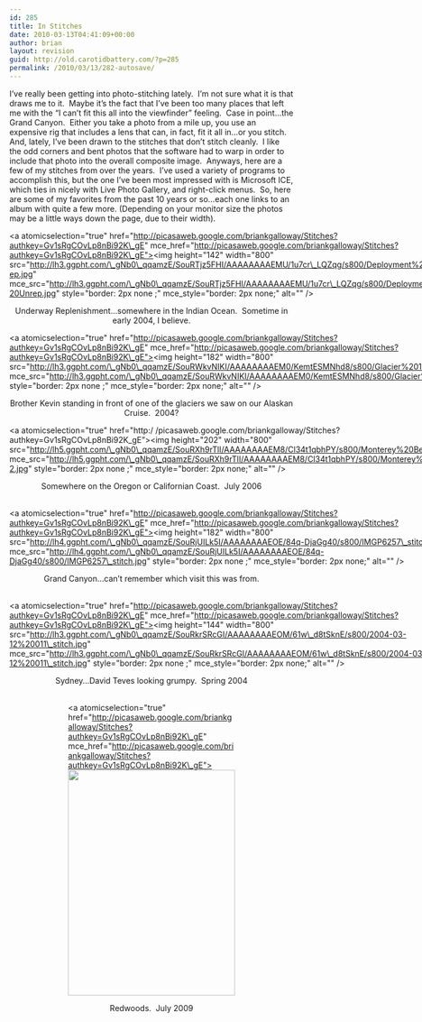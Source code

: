 ```yaml
---
id: 285
title: In Stitches
date: 2010-03-13T04:41:09+00:00
author: brian
layout: revision
guid: http://old.carotidbattery.com/?p=285
permalink: /2010/03/13/282-autosave/
---
```

I’ve really been getting into photo-stitching lately.  I’m not sure what it is that draws me to it.  Maybe it’s the fact that I’ve been too many places that left me with the “I can’t fit this all into the viewfinder” feeling.  Case in point…the Grand Canyon.  Either you take a photo from a mile up, you use an expensive rig that includes a lens that can, in fact, fit it all in…or you stitch.  And, lately, I’ve been drawn to the stitches that don’t stitch cleanly.  I like the odd corners and bent photos that the software had to warp in order to include that photo into the overall composite image.  Anyways, here are a few of my stitches from over the years.  I’ve used a variety of programs to accomplish this, but the one I’ve been most impressed with is Microsoft ICE, which ties in nicely with Live Photo Gallery, and right-click menus.  So, here are some of my favorites from the past 10 years or so…each one links to an album with quite a few more. (Depending on your monitor size the photos may be a little ways down the page, due to their width). <div class="wlWriterEditableSmartContent" id="scid:51CF81A4-8F44-4a2c-8837-198C090B9994:3725e086-001a-4d16-9a68-06ee62e9a03f" style="padding: 0px; width: 800px; display: block; float: none; margin-left: auto; margin-right: auto;"> <a atomicselection="true" href="http://picasaweb.google.com/briankgalloway/Stitches?authkey=Gv1sRgCOvLp8nBi92K\_gE" mce\_href="http://picasaweb.google.com/briankgalloway/Stitches?authkey=Gv1sRgCOvLp8nBi92K\_gE"><img height="142" width="800" src="http://lh3.ggpht.com/\_gNb0\_qqamzE/SouRTjz5FHI/AAAAAAAAEMU/1u7cr\_LQZqg/s800/Deployment%20%20Unrep.jpg" mce\_src="http://lh3.ggpht.com/\_gNb0\_qqamzE/SouRTjz5FHI/AAAAAAAAEMU/1u7cr\_LQZqg/s800/Deployment%20%20Unrep.jpg" style="border: 2px none ;" mce\_style="border: 2px none;" alt="" /></a> </div> <p align="center">Underway Replenishment…somewhere in the Indian Ocean.  Sometime in early 2004, I believe.</p> <div class="wlWriterEditableSmartContent" id="scid:51CF81A4-8F44-4a2c-8837-198C090B9994:fc0867e4-eee5-40ec-bb93-813b70b4fc4c" style="padding: 0px; width: 800px; display: block; float: none; margin-left: auto; margin-right: auto;"> <a atomicselection="true" href="http://picasaweb.google.com/briankgalloway/Stitches?authkey=Gv1sRgCOvLp8nBi92K\_gE" mce\_href="http://picasaweb.google.com/briankgalloway/Stitches?authkey=Gv1sRgCOvLp8nBi92K\_gE"><img height="182" width="800" src="http://lh3.ggpht.com/\_gNb0\_qqamzE/SouRWkvNIKI/AAAAAAAAEM0/KemtESMNhd8/s800/Glacier%201.jpg" mce\_src="http://lh3.ggpht.com/\_gNb0\_qqamzE/SouRWkvNIKI/AAAAAAAAEM0/KemtESMNhd8/s800/Glacier%201.jpg" style="border: 2px none ;" mce\_style="border: 2px none;" alt="" /></a> </div> <p align="center">Brother Kevin standing in front of one of the glaciers we saw on our Alaskan Cruise.  2004?</p> <div class="wlWriterEditableSmartContent" id="scid:51CF81A4-8F44-4a2c-8837-198C090B9994:84de9df1-f010-43a8-a846-48e5f172db7c" style="padding: 0px; width: 800px; display: block; float: none; margin-left: auto; margin-right: auto;"> <a atomicselection="true" href="http:/ </a> /picasaweb.google.com/briankgalloway/Stitches?authkey=Gv1sRgCOvLp8nBi92K\_gE&#8221;><img height="202" width="800" src="http://lh5.ggpht.com/\_gNb0\_qqamzE/SouRXh9rTlI/AAAAAAAAEM8/Cl34t1qbhPY/s800/Monterey%20Beach2.jpg" mce\_src="http://lh5.ggpht.com/\_gNb0\_qqamzE/SouRXh9rTlI/AAAAAAAAEM8/Cl34t1qbhPY/s800/Monterey%20Beach2.jpg" style="border: 2px none ;" mce\_style="border: 2px none;" alt="" /></a> </div> <p align="center">Somewhere on the Oregon or Californian Coast.  July 2006</p>   <div class="wlWriterEditableSmartContent" id="scid:51CF81A4-8F44-4a2c-8837-198C090B9994:379243f4-6831-4f66-95fd-331e63134eef" style="padding: 0px; width: 800px; display: block; float: none; margin-left: auto; margin-right: auto;"> <a atomicselection="true" href="http://picasaweb.google.com/briankgalloway/Stitches?authkey=Gv1sRgCOvLp8nBi92K\_gE" mce\_href="http://picasaweb.google.com/briankgalloway/Stitches?authkey=Gv1sRgCOvLp8nBi92K\_gE"><img height="182" width="800" src="http://lh4.ggpht.com/\_gNb0\_qqamzE/SouRjUILk5I/AAAAAAAAEOE/84q-DjaGg40/s800/IMGP6257\_stitch.jpg" mce\_src="http://lh4.ggpht.com/\_gNb0\_qqamzE/SouRjUILk5I/AAAAAAAAEOE/84q-DjaGg40/s800/IMGP6257\_stitch.jpg" style="border: 2px none ;" mce\_style="border: 2px none;" alt="" /></a> </div> <p align="center">Grand Canyon…can’t remember which visit this was from.</p>   <div class="wlWriterEditableSmartContent" id="scid:51CF81A4-8F44-4a2c-8837-198C090B9994:f7ec4408-63eb-4999-ae4e-9e568745315b" style="padding: 0px; width: 800px; display: block; float: none; margin-left: auto; margin-right: auto;"> <a atomicselection="true" href="http://picasaweb.google.com/briankgalloway/Stitches?authkey=Gv1sRgCOvLp8nBi92K\_gE" mce\_href="http://picasaweb.google.com/briankgalloway/Stitches?authkey=Gv1sRgCOvLp8nBi92K\_gE"><img height="144" width="800" src="http://lh3.ggpht.com/\_gNb0\_qqamzE/SouRkrSRcGI/AAAAAAAAEOM/61w\_d8tSknE/s800/2004-03-12%20011\_stitch.jpg" mce\_src="http://lh3.ggpht.com/\_gNb0\_qqamzE/SouRkrSRcGI/AAAAAAAAEOM/61w\_d8tSknE/s800/2004-03-12%20011\_stitch.jpg" style="border: 2px none ;" mce\_style="border: 2px none;" alt="" /></a> </div> <p align="center">Sydney…David Teves looking grumpy.  Spring 2004</p>   <div class="wlWriterEditableSmartContent" id="scid:51CF81A4-8F44-4a2c-8837-198C090B9994:ab97cafd-85da-4018-88d1-242694740222" style="padding: 0px; width: 296px; display: block; float: none; margin-left: auto; margin-right: auto;"> <a atomicselection="true" href="http://picasaweb.google.com/briankgalloway/Stitches?authkey=Gv1sRgCOvLp8nBi92K\_gE" mce\_href="http://picasaweb.google.com/briankgalloway/Stitches?authkey=Gv1sRgCOvLp8nBi92K\_gE"><img height="400" width="296" src="http://lh6.ggpht.com/\_gNb0\_qqamzE/So uRi3q7kNI/AAAAAAAAEOA/3vObrXWIB2c/s400/IMG\_3651\_stitch.jpg" style="border: 2px none ;" alt="" /></a> </div> <p align="center">Redwoods.  July 2009</p>